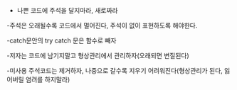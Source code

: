 
- 나쁜 코드에 주석을 달지마라, 새로짜라  

-주석은 오래될수록 코드에서 멀어진다, 주석이 없이 표현하도록 해야한다.    

-catch문안의 try catch 문은 함수로 빼자  

-저자는 코드에 남기지말고 형상관리에서 관리하자(오래되면 변질된다)  

-미사용 주석코드는 제거하자, 나중으로 갈수록 지우기 어려워진다(형상관리가 된다, 잃어버릴 염려를 하지말라)  


 
 
